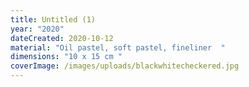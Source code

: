 ```yaml
---
title: Untitled (1)
year: "2020"
dateCreated: 2020-10-12
material: "Oil pastel, soft pastel, fineliner  "
dimensions: "10 x 15 cm "
coverImage: /images/uploads/blackwhitecheckered.jpg
---
```

